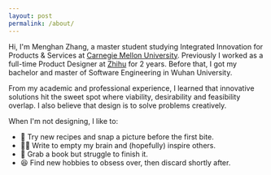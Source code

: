 ```yaml
---
layout: post
permalink: /about/
---
```


Hi, I'm Menghan Zhang, a master student studying Integrated Innovation for Products & Services at [Carnegie Mellon University](https://www.cmu.edu/iii/degrees/miips/). Previously I worked as a full-time Product Designer at [Zhihu](zhihu.com) for 2 years. Before that, I got my bachelor and master of Software Engineering in Wuhan University.

From my academic and professional experience, I learned that innovative solutions hit the sweet spot where viability, desirability and feasibility overlap. I also believe that design is to solve problems creatively.

When I'm not designing, I like to:
- 🍱 Try new recipes and snap a picture before the first bite.
- ✍🏻 Write to empty my brain and (hopefully) inspire others.
- 📖 Grab a book but struggle to finish it.
- 😆 Find new hobbies to obsess over, then discard shortly after.
